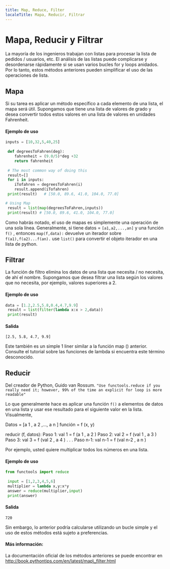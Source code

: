 ```yaml
---
title: Map, Reduce, Filter
localeTitle: Mapa, Reducir, Filtrar
---
```

# Mapa, Reducir y Filtrar

La mayoría de los ingenieros trabajan con listas para procesar la lista de pedidos / usuarios, etc. El análisis de las listas puede complicarse y desordenarse rápidamente si se usan varios bucles for y loops anidados. Por lo tanto, estos métodos anteriores pueden simplificar el uso de las operaciones de lista.

## Mapa

Si su tarea es aplicar un método específico a cada elemento de una lista, el mapa será útil. Supongamos que tiene una lista de valores de grado y desea convertir todos estos valores en una lista de valores en unidades Fahrenheit.

#### Ejemplo de uso

```py
inputs = [10,32,5,40,25] 
 
 def degreesToFahren(deg): 
    fahrenheit = (9.0/5)*deg +32 
    return fahrenheit 
 
 # The most common way of doing this 
 result=[] 
 for i in inputs: 
    iTofahren = degreesToFahren(i) 
    result.append(iTofahren) 
 print(result)   # [50.0, 89.6, 41.0, 104.0, 77.0] 
```

```py
# Using Map 
 result = list(map(degreesToFahren,inputs)) 
 print(result) # [50.0, 89.6, 41.0, 104.0, 77.0] 
```

Como habrás notado, el uso de mapas es simplemente una operación de una sola línea. Generalmente, si tiene datos = `[a1,a2,...,an]` y una función `f()` , entonces `map(f,data):` devuelve un iterador sobre `f(a1),f(a2)...f(an).` use `list()` para convertir el objeto iterador en una lista de python.

## Filtrar

La función de filtro elimina los datos de una lista que necesita / no necesita, de ahí el nombre. Supongamos que desea filtrar una lista según los valores que no necesita, por ejemplo, valores superiores a 2.

#### Ejemplo de uso

```py
data = [1.2,2.5,5.8,0.4,4.7,9.9] 
 result = list(filter(lambda x:x > 2,data)) 
 print(result) 
```

#### Salida
```
[2.5, 5.8, 4.7, 9.9] 
```

Este también es un simple 1 liner similar a la función map () anterior. Consulte el tutorial sobre las funciones de lambda si encuentra este término desconocido.

## Reducir

Del creador de Python, Guido van Rossum. `"Use functools.reduce if you really need it; however, 99% of the time an explicit for loop is more readable"`

Lo que generalmente hace es aplicar una función `f()` a elementos de datos en una lista y usar ese resultado para el siguiente valor en la lista. Visualmente,

Datos = \[a 1 , a 2 ,…, a n \] función = f (x, y)

reducir (f, datos): Paso 1: val 1 = f (a 1 , a 2 ) Paso 2: val 2 = f (val 1 , a 3 ) Paso 3: val 3 = f (val 2 , a 4 ) . . . Paso n-1: val n-1 = f (val n-2 , a n )

Por ejemplo, usted quiere multiplicar todos los números en una lista.

#### Ejemplo de uso

```py
from functools import reduce 
 
 input = [1,2,3,4,5,6] 
 multiplier = lambda x,y:x*y 
 answer = reduce(multiplier,input) 
 print(answer) 
```

#### Salida
```
720 
```

Sin embargo, lo anterior podría calcularse utilizando un bucle simple y el uso de estos métodos está sujeto a preferencias.

#### Más información:

La documentación oficial de los métodos anteriores se puede encontrar en http://book.pythontips.com/en/latest/map\_filter.html
